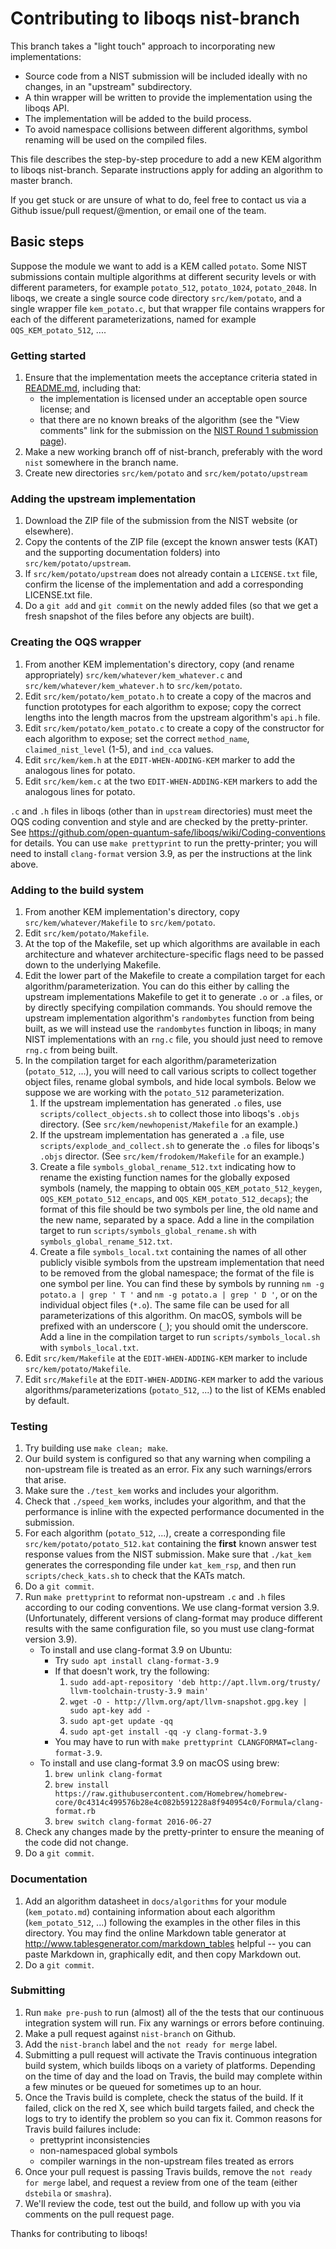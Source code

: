 Contributing to liboqs nist-branch
==================================

This branch takes a "light touch" approach to incorporating new implementations:

- Source code from a NIST submission will be included ideally with no changes, in an "upstream" subdirectory.
- A thin wrapper will be written to provide the implementation using the liboqs API.
- The implementation will be added to the build process.
- To avoid namespace collisions between different algorithms, symbol renaming will be used on the compiled files.

This file describes the step-by-step procedure to add a new KEM algorithm to liboqs nist-branch.  Separate instructions apply for adding an algorithm to master branch.  

If you get stuck or are unsure of what to do, feel free to contact us via a Github issue/pull request/@mention, or email one of the team.

Basic steps
-----------

Suppose the module we want to add is a KEM called `potato`.  Some NIST submissions contain multiple algorithms at different security levels or with different parameters, for example `potato_512`, `potato_1024`, `potato_2048`.  In liboqs, we create a single source code directory `src/kem/potato`, and a single wrapper file `kem_potato.c`, but that wrapper file contains wrappers for each of the different parameterizations, named for example `OQS_KEM_potato_512`, ....  

### Getting started

1. Ensure that the implementation meets the acceptance criteria stated in [README.md](https://github.com/open-quantum-safe/liboqs/blob/ds-nist-branch/README.md), including that:
	- the implementation is licensed under an acceptable open source license; and
	- that there are no known breaks of the algorithm (see the "View comments" link for the submission on the [NIST Round 1 submission page](https://csrc.nist.gov/Projects/Post-Quantum-Cryptography/Round-1-Submissions)).
2. Make a new working branch off of nist-branch, preferably with the word `nist` somewhere in the branch name.
3. Create new directories `src/kem/potato` and `src/kem/potato/upstream`

### Adding the upstream implementation

1. Download the ZIP file of the submission from the NIST website (or elsewhere).
2. Copy the contents of the ZIP file (except the known answer tests (KAT) and the supporting documentation folders) into `src/kem/potato/upstream`.
3. If `src/kem/potato/upstream` does not already contain a `LICENSE.txt` file, confirm the license of the implementation and add a corresponding LICENSE.txt file.
4. Do a `git add` and `git commit` on the newly added files (so that we get a fresh snapshot of the files before any objects are built).

### Creating the OQS wrapper

1. From another KEM implementation's directory, copy (and rename appropriately) `src/kem/whatever/kem_whatever.c` and `src/kem/whatever/kem_whatever.h` to `src/kem/potato`.
2. Edit `src/kem/potato/kem_potato.h` to create a copy of the macros and function prototypes for each algorithm to expose; copy the correct lengths into the length macros from the upstream algorithm's `api.h` file.
3. Edit `src/kem/potato/kem_potato.c` to create a copy of the constructor for each algorithm to expose; set the correct `method_name`, `claimed_nist_level` (1-5), and `ind_cca` values.
4. Edit `src/kem/kem.h` at the `EDIT-WHEN-ADDING-KEM` marker to add the analogous lines for potato.
5. Edit `src/kem/kem.c` at the two `EDIT-WHEN-ADDING-KEM` markers to add the analogous lines for potato.

`.c` and `.h` files in liboqs (other than in `upstream` directories) must meet the OQS coding convention and style and are checked by the pretty-printer.  See https://github.com/open-quantum-safe/liboqs/wiki/Coding-conventions for details.  You can use `make prettyprint` to run the pretty-printer; you will need to install `clang-format` version 3.9, as per the instructions at the link above.

### Adding to the build system

1. From another KEM implementation's directory, copy `src/kem/whatever/Makefile` to `src/kem/potato`.
2. Edit `src/kem/potato/Makefile`.
3. At the top of the Makefile, set up which algorithms are available in each architecture and whatever architecture-specific flags need to be passed down to the underlying Makefile.
4. Edit the lower part of the Makefile to create a compilation target for each algorithm/parameterization.  You can do this either by calling the upstream implementations Makefile to get it to generate `.o` or `.a` files, or by directly specifying compilation commands.  You should remove the upstream implementation algorithm's `randombytes` function from being built, as we will instead use the `randombytes` function in liboqs; in many NIST implementations with an `rng.c` file, you should just need to remove `rng.c` from being built.
5. In the compilation target for each algorithm/parameterization (`potato_512`, ...), you will need to call various scripts to collect together object files, rename global symbols, and hide local symbols.  Below we suppose we are working with the `potato_512` parameterization.
	1. If the upstream implementation has generated `.o` files, use `scripts/collect_objects.sh` to collect those into liboqs's `.objs` directory.  (See `src/kem/newhopenist/Makefile` for an example.)
	2. If the upstream implementation has generated a `.a` file, use `scripts/explode_and_collect.sh` to generate the `.o` files for liboqs's `.objs` director. (See `src/kem/frodokem/Makefile` for an example.)
	3. Create a file `symbols_global_rename_512.txt` indicating how to rename the existing function names for the globally exposed symbols (namely, the mapping to obtain `OQS_KEM_potato_512_keygen`, `OQS_KEM_potato_512_encaps`, and `OQS_KEM_potato_512_decaps`); the format of this file should be two symbols per line, the old name and the new name, separated by a space.  Add a line in the compilation target to run `scripts/symbols_global_rename.sh` with `symbols_global_rename_512.txt`.
	4. Create a file `symbols_local.txt` containing the names of all other publicly visible symbols from the upstream implementation that need to be removed from the global namespace; the format of the file is one symbol per line.  You can find these by symbols by running `nm -g potato.a | grep ' T '` and `nm -g potato.a | grep ' D '`, or on the individual object files (`*.o`).  The same file can be used for all parameterizations of this algorithm.  On macOS, symbols will be prefixed with an underscore (`_`); you should omit the underscore.  Add a line in the compilation target to run `scripts/symbols_local.sh` with `symbols_local.txt`.
6. Edit `src/kem/Makefile` at the `EDIT-WHEN-ADDING-KEM` marker to include `src/kem/potato/Makefile`.
7. Edit `src/Makefile` at the `EDIT-WHEN-ADDING-KEM` marker to add the various algorithms/parameterizations (`potato_512`, ...) to the list of KEMs enabled by default.

### Testing

1. Try building use `make clean; make`.
2. Our build system is configured so that any warning when compiling a non-upstream file is treated as an error.  Fix any such warnings/errors that arise.
3. Make sure the `./test_kem` works and includes your algorithm.
4. Check that `./speed_kem` works, includes your algorithm, and that the performance is inline with the expected performance documented in the submission.
5. For each algorithm (`potato_512`, ...), create a corresponding file `src/kem/potato/potato_512.kat` containing the **first** known answer test response values from the NIST submission.  Make sure that `./kat_kem` generates the corresponding file under `kat_kem_rsp`, and then run `scripts/check_kats.sh` to check that the KATs match.
6. Do a `git commit`.
7. Run `make prettyprint` to reformat non-upstream `.c` and `.h` files according to our coding conventions.  We use clang-format version 3.9.  (Unfortunately, different versions of clang-format may produce different results with the same configuration file, so you must use clang-format version 3.9).  
	- To install and use clang-format 3.9 on Ubuntu:
		- Try `sudo apt install clang-format-3.9`
		- If that doesn't work, try the following:
			1. `sudo add-apt-repository 'deb http://apt.llvm.org/trusty/ llvm-toolchain-trusty-3.9 main'`
			2. `wget -O - http://llvm.org/apt/llvm-snapshot.gpg.key | sudo apt-key add -`
			3. `sudo apt-get update -qq `
			4. `sudo apt-get install -qq -y clang-format-3.9`
		- You may have to run with `make prettyprint CLANGFORMAT=clang-format-3.9`.
	- To install and use clang-format 3.9 on macOS using brew:
		1. `brew unlink clang-format`
		2. `brew install https://raw.githubusercontent.com/Homebrew/homebrew-core/0c4314c499576b28e4c082b591228a8f940954c0/Formula/clang-format.rb`
		3. `brew switch clang-format 2016-06-27`
8. Check any changes made by the pretty-printer to ensure the meaning of the code did not change.
9. Do a `git commit`.

### Documentation

1. Add an algorithm datasheet in `docs/algorithms` for your module (`kem_potato.md`) containing information about each algorithm (`kem_potato_512`, ...) following the examples in the other files in this directory.  You may find the online Markdown table generator at http://www.tablesgenerator.com/markdown_tables helpful -- you can paste Markdown in, graphically edit, and then copy Markdown out.
2. Do a `git commit`.

### Submitting

1. Run `make pre-push` to run (almost) all of the the tests that our continuous integration system will run.  Fix any warnings or errors before continuing.
2. Make a pull request against `nist-branch` on Github.
3. Add the `nist-branch` label and the `not ready for merge` label.
4. Submitting a pull request will activate the Travis continuous integration build system, which builds liboqs on a variety of platforms.  Depending on the time of day and the load on Travis, the build may complete within a few minutes or be queued for sometimes up to an hour.
5. Once the Travis build is complete, check the status of the build.  If it failed, click on the red X, see which build targets failed, and check the logs to try to identify the problem so you can fix it.  Common reasons for Travis build failures include:
	- prettyprint inconsistencies
	- non-namespaced global symbols
	- compiler warnings in the non-upstream files treated as errors
6. Once your pull request is passing Travis builds, remove the `not ready for merge` label, and request a review from one of the team (either `dstebila` or `smashra`).
7. We'll review the code, test out the build, and follow up with you via comments on the pull request page.

Thanks for contributing to liboqs!
